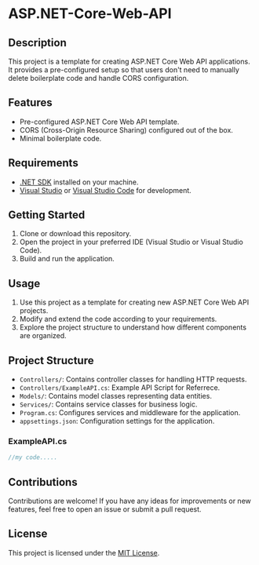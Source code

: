# ASP.NET-Core-Web-API

## Description
This project is a template for creating ASP.NET Core Web API applications. It provides a pre-configured setup so that users don't need to manually delete boilerplate code and handle CORS configuration.

## Features
- Pre-configured ASP.NET Core Web API template.
- CORS (Cross-Origin Resource Sharing) configured out of the box.
- Minimal boilerplate code.

## Requirements
- [.NET SDK](https://dotnet.microsoft.com/download) installed on your machine.
- [Visual Studio](https://visualstudio.microsoft.com/) or [Visual Studio Code](https://code.visualstudio.com/) for development.

## Getting Started
1. Clone or download this repository.
2. Open the project in your preferred IDE (Visual Studio or Visual Studio Code).
3. Build and run the application.

## Usage
1. Use this project as a template for creating new ASP.NET Core Web API projects.
2. Modify and extend the code according to your requirements.
3. Explore the project structure to understand how different components are organized.

## Project Structure
- `Controllers/`: Contains controller classes for handling HTTP requests.
- `Controllers/ExampleAPI.cs`: Example API Script for Referrece.
- `Models/`: Contains model classes representing data entities.
- `Services/`: Contains service classes for business logic.
- `Program.cs`: Configures services and middleware for the application.
- `appsettings.json`: Configuration settings for the application.

### ExampleAPI.cs
```c#
//my code.....
```

## Contributions
Contributions are welcome! If you have any ideas for improvements or new features, feel free to open an issue or submit a pull request.

## License
This project is licensed under the [MIT License](LICENSE).
